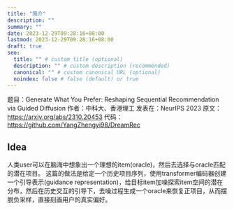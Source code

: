 ```yaml
---
title: "简介"
description: ""
summary: ""
date: 2023-12-29T09:28:16+08:00
lastmod: 2023-12-29T09:28:16+08:00
draft: true
seo:
  title: "" # custom title (optional)
  description: "" # custom description (recommended)
  canonical: "" # custom canonical URL (optional)
  noindex: false # false (default) or true
---
```


题目：Generate What You Prefer: Reshaping Sequential Recommendation via Guided Diffusion
作者：中科大、香港理工
发表在：NeurIPS 2023
原文：https://arxiv.org/abs/2310.20453
代码：https://github.com/YangZhengyi98/DreamRec

## Idea
人类user可以在脑海中想象出一个理想的item(oracle)，然后去选择与oracle匹配的潜在项目。
这篇的做法是给定一个历史项目序列，使用transformer编码器创建一个引导表示(guidance representation)，给目标item加噪探索item空间的潜在分布，然后在历史交互的引导下，去噪过程生成一个oracle来恢复正项目，从而摆脱负采样，直接刻画用户的真实偏好。
